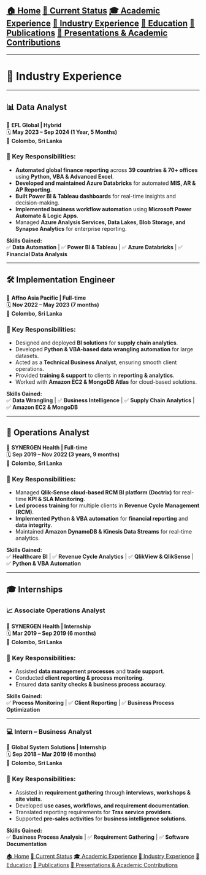[🏠 Home](index.md) [📌 Current Status](current_status.md)
[🎓 Academic Experience](academic_experience.md) [💼 Industry Experience](industry_experience.md) 
[📘 Education](education.md) [📄 Publications](publications.md) 
[📢 Presentations & Academic Contributions](Presentations_Contributions.md)
---
---
# 💼 Industry Experience

---

## 📊 **Data Analyst**  
📍 **EFL Global | Hybrid**  
🗓 **May 2023 – Sep 2024 (1 Year, 5 Months)**  
📍 **Colombo, Sri Lanka**  

### 🔹 Key Responsibilities:
- **Automated global finance reporting** across **39 countries & 70+ offices** using **Python, VBA & Advanced Excel**.  
- **Developed and maintained Azure Databricks** for automated **MIS, AR & AP Reporting**.  
- **Built Power BI & Tableau dashboards** for real-time insights and decision-making.  
- **Implemented business workflow automation** using **Microsoft Power Automate & Logic Apps**.  
- Managed **Azure Analysis Services, Data Lakes, Blob Storage, and Synapse Analytics** for enterprise reporting.  

**Skills Gained:**  
✅ **Data Automation** | ✅ **Power BI & Tableau** | ✅ **Azure Databricks** | ✅ **Financial Data Analysis**  

---

## 🛠 **Implementation Engineer**  
📍 **Affno Asia Pacific | Full-time**  
🗓 **Nov 2022 – May 2023 (7 months)**  
📍 **Colombo, Sri Lanka**  

### 🔹 Key Responsibilities:
- Designed and deployed **BI solutions** for **supply chain analytics**.  
- Developed **Python & VBA-based data wrangling automation** for large datasets.  
- Acted as a **Technical Business Analyst**, ensuring smooth client operations.  
- Provided **training & support** to clients in **reporting & analytics**.  
- Worked with **Amazon EC2 & MongoDB Atlas** for cloud-based solutions.  

**Skills Gained:**  
✅ **Data Wrangling** | ✅ **Business Intelligence** | ✅ **Supply Chain Analytics** | ✅ **Amazon EC2 & MongoDB**  

---

## 🏥 **Operations Analyst**  
📍 **SYNERGEN Health | Full-time**  
🗓 **Sep 2019 – Nov 2022 (3 years, 9 months)**  
📍 **Colombo, Sri Lanka**  

### 🔹 Key Responsibilities:
- Managed **Qlik-Sense cloud-based RCM BI platform (Doctrix)** for real-time **KPI & SLA Monitoring**.  
- **Led process training** for multiple clients in **Revenue Cycle Management (RCM)**.  
- **Implemented Python & VBA automation** for **financial reporting** and **data integrity**.  
- Maintained **Amazon DynamoDB & Kinesis Data Streams** for real-time analytics.  

**Skills Gained:**  
✅ **Healthcare BI** | ✅ **Revenue Cycle Analytics** | ✅ **QlikView & QlikSense** | ✅ **Python & VBA Automation**  

---

## 🎓 **Internships**  

### 📈 **Associate Operations Analyst**  
📍 **SYNERGEN Health | Internship**  
🗓 **Mar 2019 – Sep 2019 (6 months)**  
📍 **Colombo, Sri Lanka**  

### 🔹 Key Responsibilities:
- Assisted **data management processes** and **trade support**.  
- Conducted **client reporting & process monitoring**.  
- Ensured **data sanity checks & business process accuracy**.  

**Skills Gained:**  
✅ **Process Monitoring** | ✅ **Client Reporting** | ✅ **Business Process Optimization**  

---

### 💻 **Intern – Business Analyst**  
📍 **Global System Solutions | Internship**  
🗓 **Sep 2018 – Mar 2019 (6 months)**  
📍 **Colombo, Sri Lanka**  

### 🔹 Key Responsibilities:
- Assisted in **requirement gathering** through **interviews, workshops & site visits**.  
- Developed **use cases, workflows, and requirement documentation**.  
- Translated reporting requirements for **Trax service providers**.  
- Supported **pre-sales activities** for **business intelligence solutions**.  

**Skills Gained:**  
✅ **Business Process Analysis** | ✅ **Requirement Gathering** | ✅ **Software Documentation**  

[🏠 Home](index.md) [📌 Current Status](current_status.md)
[🎓 Academic Experience](academic_experience.md) [💼 Industry Experience](industry_experience.md) 
[📘 Education](education.md) [📄 Publications](publications.md) 
[📢 Presentations & Academic Contributions](Presentations_Contributions.md)


